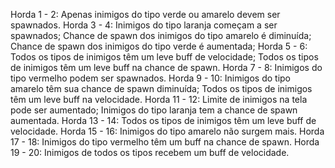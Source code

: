 Horda 1 - 2:
Apenas inimigos do tipo verde ou amarelo devem ser spawnados.
Horda 3 - 4:
Inimigos do tipo laranja começam a ser spawnados;
Chance de spawn dos inimigos do tipo amarelo é diminuída;
Chance de spawn dos inimigos do tipo verde é aumentada;
Horda 5 - 6:
Todos os tipos de inimigos têm um leve buff de velocidade;
Todos os tipos de inimigos têm um leve buff na chance de spawn.
Horda 7 - 8:
Inimigos do tipo vermelho podem ser spawnados.
Horda 9 - 10:
Inimigos do tipo amarelo têm sua chance de spawn diminuída;
Todos os tipos de inimigos têm um leve buff na velocidade.
Horda 11 - 12:
Limite de inimigos na tela pode ser aumentado;
Inimigos do tipo laranja tem a chance de spawn aumentada.
Horda 13 - 14:
Todos os tipos de inimigos têm um leve buff de velocidade.
Horda 15 - 16:
Inimigos do tipo amarelo não surgem mais.
Horda 17 - 18:
Inimigos do tipo vermelho têm um buff na chance de spawn.
Horda 19 - 20:
Inimigos de todos os tipos recebem um buff de velocidade.


